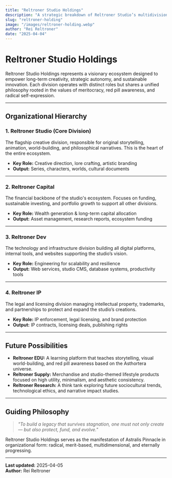 ```yaml
---
title: "Reltroner Studio Holdings"
description: "A strategic breakdown of Reltroner Studio’s multidivisional structure and its future-forward ecosystem of creativity, capital, and sovereignty."
slug: "reltroner-holding"
image: "/images/reltroner-holding.webp"
author: "Rei Reltroner"
date: "2025-04-04"
---
```


# Reltroner Studio Holdings

Reltroner Studio Holdings represents a visionary ecosystem designed to empower long-term creativity, strategic autonomy, and sustainable innovation. Each division operates with distinct roles but shares a unified philosophy rooted in the values of meritocracy, red pill awareness, and radical self-expression.

---

## Organizational Hierarchy

### 1. **Reltroner Studio (Core Division)**
The flagship creative division, responsible for original storytelling, animation, world-building, and philosophical narratives. This is the heart of the entire ecosystem.

- **Key Role:** Creative direction, lore crafting, artistic branding
- **Output:** Series, characters, worlds, cultural documents

---

### 2. **Reltroner Capital**
The financial backbone of the studio's ecosystem. Focuses on funding, sustainable investing, and portfolio growth to support all other divisions.

- **Key Role:** Wealth generation & long-term capital allocation
- **Output:** Asset management, research reports, ecosystem funding

---

### 3. **Reltroner Dev**
The technology and infrastructure division building all digital platforms, internal tools, and websites supporting the studio’s vision.

- **Key Role:** Engineering for scalability and resilience
- **Output:** Web services, studio CMS, database systems, productivity tools

---

### 4. **Reltroner IP**
The legal and licensing division managing intellectual property, trademarks, and partnerships to protect and expand the studio’s creations.

- **Key Role:** IP enforcement, legal licensing, and brand protection
- **Output:** IP contracts, licensing deals, publishing rights

---

## Future Possibilities

- **Reltroner EDU:** A learning platform that teaches storytelling, visual world-building, and red pill awareness based on the Asthortera universe.
- **Reltroner Supply:** Merchandise and studio-themed lifestyle products focused on high utility, minimalism, and aesthetic consistency.
- **Reltroner Research:** A think tank exploring future sociocultural trends, technological ethics, and narrative impact studies.

---

## Guiding Philosophy

> *"To build a legacy that survives stagnation, one must not only create — but also protect, fund, and evolve."*

Reltroner Studio Holdings serves as the manifestation of Astralis Pinnacle in organizational form: radical, merit-based, multidimensional, and eternally progressing.

---

**Last updated:** 2025-04-05  
**Author:** Rei Reltroner